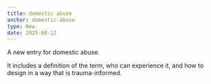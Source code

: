 ```yaml
---
title: domestic abuse
anchor: domestic-abuse
type: New
date: 2025-08-12
---
```


A new entry for domestic abuse.

It includes a definition of the term, who can experience it, and how to design in a way that is trauma-informed.

